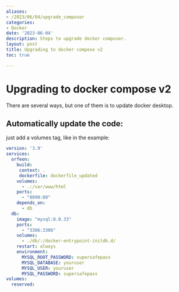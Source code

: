 ```yaml
---
aliases:
- /2023/06/04/upgrade_composer
categories:
- Docker
date: '2023-06-04'
description: Steps to upgrade docker composer.
layout: post
title: Upgrading to docker compose v2
toc: true

---
```



# Upgrading to docker compose v2
There are several ways, but one of them is to update docker desktop.

## Automatically update the code:

just add a volumes tag, like in the example:

```yaml
version: '3.9'
services:
  orfeon:
    build:
     context: .
     dockerfile: dockerfile_updated
    volumes:
      - .:/var/www/html
    ports:
      - "8090:80"
    depends_on:
      - db
  db:
    image: "mysql:8.0.33" 
    ports:
      - "3306:3306"
    volumes:
      - ./db/:/docker-entrypoint-initdb.d/
    restart: always
    environment:
      MYSQL_ROOT_PASSWORD: supersafepass
      MYSQL_DATABASE: youruser
      MYSQL_USER: youruser
      MYSQL_PASSWORD: supersafepass
volumes:
  reserved:
```